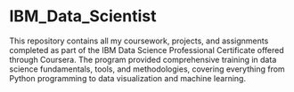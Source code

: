 # IBM_Data_Scientist
This repository contains all my coursework, projects, and assignments completed as part of the IBM Data Science Professional Certificate offered through Coursera. The program provided comprehensive training in data science fundamentals, tools, and methodologies, covering everything from Python programming to data visualization and machine learning.
